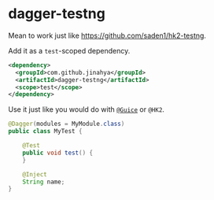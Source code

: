 # dagger-testng
Mean to work just like https://github.com/saden1/hk2-testng.

Add it as a `test`-scoped dependency.
~~~xml
<dependency>
  <groupId>com.github.jinahya</groupId>
  <artifactId>dagger-testng</artifactId>
  <scope>test</scope>
</dependency>
~~~
Use it just like you would do with [`@Guice`](http://testng.org/javadoc/org/testng/annotations/Guice.html) or `@HK2`.
~~~java
@Dagger(modules = MyModule.class)
public class MyTest {

    @Test
    public void test() {
    }

    @Inject
    String name;
}
~~~
